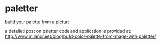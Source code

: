 # paletter
build your palette from a picture

a detailed post on paletter code and application is provided at: http://www.milanor.net/blog/build-color-palette-from-image-with-paletter/

